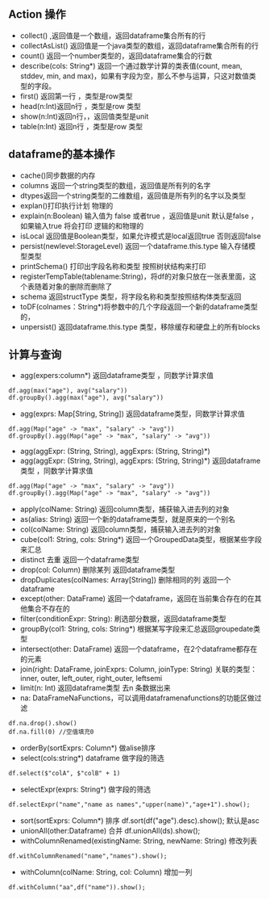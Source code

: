 ## Action 操作
* collect() ,返回值是一个数组，返回dataframe集合所有的行
* collectAsList() 返回值是一个java类型的数组，返回dataframe集合所有的行
* count() 返回一个number类型的，返回dataframe集合的行数
* describe(cols: String*) 返回一个通过数学计算的类表值(count, mean, stddev, min, and max)，如果有字段为空，那么不参与运算，只这对数值类型的字段。
* first() 返回第一行 ，类型是row类型
* head(n:Int)返回n行 ，类型是row 类型
* show(n:Int)返回n行，，返回值类型是unit
* table(n:Int) 返回n行 ，类型是row 类型

## dataframe的基本操作
* cache()同步数据的内存
* columns 返回一个string类型的数组，返回值是所有列的名字
* dtypes返回一个string类型的二维数组，返回值是所有列的名字以及类型
* explan()打印执行计划 物理的
* explain(n:Boolean) 输入值为 false 或者true ，返回值是unit 默认是false ，如果输入true 将会打印 逻辑的和物理的
* isLocal 返回值是Boolean类型，如果允许模式是local返回true 否则返回false
* persist(newlevel:StorageLevel) 返回一个dataframe.this.type 输入存储模型类型
* printSchema() 打印出字段名称和类型 按照树状结构来打印
* registerTempTable(tablename:String)，将df的对象只放在一张表里面，这个表随着对象的删除而删除了
* schema 返回structType 类型，将字段名称和类型按照结构体类型返回
* toDF(colnames：String*)将参数中的几个字段返回一个新的dataframe类型的，
* unpersist() 返回dataframe.this.type 类型，移除缓存和硬盘上的所有blocks

## 计算与查询

* agg(expers:column*) 返回dataframe类型 ，同数学计算求值
```
df.agg(max("age"), avg("salary"))
df.groupBy().agg(max("age"), avg("salary"))
```
* agg(exprs: Map[String, String]) 返回dataframe类型，同数学计算求值

```
df.agg(Map("age" -> "max", "salary" -> "avg"))
df.groupBy().agg(Map("age" -> "max", "salary" -> "avg"))
```

* agg(aggExpr: (String, String), aggExprs: (String, String)*)
*  agg(aggExpr: (String, String), aggExprs: (String, String)*) 返回dataframe类型 ，同数学计算求值
```
df.agg(Map("age" -> "max", "salary" -> "avg"))
df.groupBy().agg(Map("age" -> "max", "salary" -> "avg"))
```
* apply(colName: String) 返回column类型，捕获输入进去列的对象
* as(alias: String) 返回一个新的dataframe类型，就是原来的一个别名
* col(colName: String) 返回column类型，捕获输入进去列的对象
* cube(col1: String, cols: String*) 返回一个GroupedData类型，根据某些字段来汇总
* distinct 去重 返回一个dataframe类型
* drop(col: Column) 删除某列 返回dataframe类型
* dropDuplicates(colNames: Array[String]) 删除相同的列 返回一个dataframe
* except(other: DataFrame) 返回一个dataframe，返回在当前集合存在的在其他集合不存在的
* filter(conditionExpr: String): 刷选部分数据，返回dataframe类型 
* groupBy(col1: String, cols: String*) 根据某写字段来汇总返回groupedate类型
* intersect(other: DataFrame) 返回一个dataframe，在2个dataframe都存在的元素
* join(right: DataFrame, joinExprs: Column, joinType: String) 关联的类型：inner, outer, left_outer, right_outer, leftsemi
* limit(n: Int) 返回dataframe类型 去n 条数据出来
* na: DataFrameNaFunctions，可以调用dataframenafunctions的功能区做过滤
```
df.na.drop().show() 
df.na.fill(0) //空值填充0
```
* orderBy(sortExprs: Column*) 做alise排序
* select(cols:string*) dataframe 做字段的筛选 
```
df.select($"colA", $"colB" + 1)
```
* selectExpr(exprs: String*) 做字段的筛选
```
df.selectExpr("name","name as names","upper(name)","age+1").show();
```
* sort(sortExprs: Column*) 排序 df.sort(df("age").desc).show(); 默认是asc
* unionAll(other:Dataframe) 合并 df.unionAll(ds).show();
* withColumnRenamed(existingName: String, newName: String) 修改列表 
```
df.withColumnRenamed("name","names").show();
```
* withColumn(colName: String, col: Column) 增加一列
```
df.withColumn("aa",df("name")).show();
```